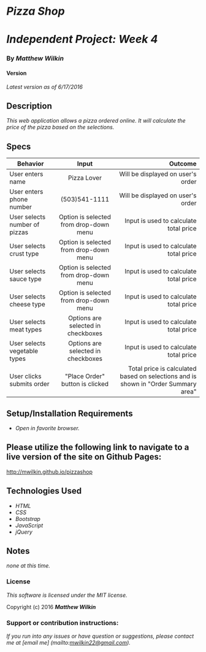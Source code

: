 # _Pizza Shop_
# _Independent Project: Week 4_

### By _Matthew Wilkin_

#### Version

_Latest version as of 6/17/2016_

## Description

_This web application allows a pizza ordered online. It will calculate the price of the pizza based on the selections._

## Specs
| Behavior        | Input           | Outcome  |
| ------------- |:-------------:| -----:|
| User enters name| Pizza Lover |  Will be displayed on user's order|
| User enters phone number | (503)541-1111 | Will be displayed on user's order |
| User selects number of pizzas | Option is selected from drop-down menu | Input is used to calculate total price
| User selects crust type | Option is selected from drop-down menu | Input is used to calculate total price |
| User selects sauce type | Option is selected from drop-down menu | Input is used to calculate total price |
| User selects cheese type | Option is selected from drop-down menu | Input is used to calculate total price |
| User selects meat types | Options are selected in checkboxes |Input is used to calculate total price |
| User selects vegetable types | Options are selected in checkboxes | Input is used to calculate total price |
| User clicks submits order | "Place Order" button is clicked  | Total price is calculated based on selections and is shown in "Order Summary area" |


## Setup/Installation Requirements

* _Open in favorite browser._

## Please utilize the following link to navigate to a live version  of the site on Github Pages:

http://mwilkin.github.io/pizzashop

## Technologies Used

* _HTML_
* _CSS_
* _Bootstrap_
* _JavaScript_
* _jQuery_

## Notes
*none at this time.*

### License

*This software is licensed under the MIT license.*

Copyright (c) 2016 **_Matthew Wilkin_**

### Support or contribution instructions:
*If you run into any issues or have question or suggestions, please contact me at [email me] (mailto:mwilkin22@gmail.com).*
